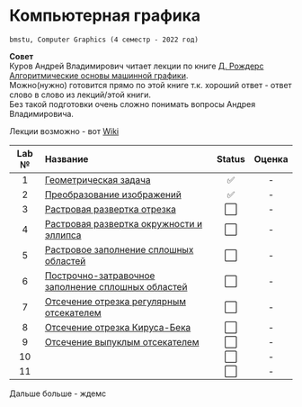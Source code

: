 # Компьютерная графика
```
bmstu, Computer Graphics (4 семестр - 2022 год)
```
**Совет**  
Куров Андрей Владимирович читает лекции по книге [Д. Рождерс Алгоритмические основы машинной графики](https://drive.google.com/drive/folders/15KNpQZOn_3PAQPQMJm8F8LO1nvGpR0s4).   
Можно(нужно) готовится прямо по этой книге т.к. хороший ответ - ответ слово в слово из лекций/этой книги.  
Без такой подготовки очень сложно понимать вопросы Андрея Владимировича. 

Лекции возможно - вот [Wiki](https://github.com/Mansurow/bmstu_CG/wiki)

| Lab № | Название | Status | Оценка |
|:------:|:-----|:-----:|:-----:|
| 1 | [Геометрическая задача](https://github.com/Mansurow/bmstu_CG/tree/master/lab_01) |:white_check_mark: | - |
| 2 | [Преобразование изображений](https://github.com/Mansurow/bmstu_CG/tree/master/lab_02) |:white_check_mark: | - |
| 3 | [Растровая развертка отрезка](https://github.com/Mansurow/bmstu_CG/tree/master/lab_03) |:white_large_square: | - |
| 4 | [Растровая развертка окружности и эллипса](https://github.com/Mansurow/bmstu_CG/tree/master/lab_04) | :white_large_square: | - |
| 5 | [Рaстровое заполнение сплошных областей](https://github.com/Mansurow/bmstu_CG/tree/master/lab_05) |:white_large_square: | - |
| 6 | [Построчно-затравочное заполнение сплошных областей](https://github.com/Mansurow/bmstu_CG/tree/master/lab_06) |:white_large_square: | - |
| 7 | [Отсечение отрезка регулярным отсекателем](https://github.com/Mansurow/bmstu_CG/tree/master/lab_07) |:white_large_square: | - |
| 8 | [Отсечение отрезка Кируса-Бека](https://github.com/Mansurow/bmstu_CG/tree/master/lab_08) |:white_large_square: | - |
| 9 | [Отсечение выпуклым отсекателем](https://github.com/Mansurow/bmstu_CG/tree/master/lab_09) |:white_large_square: | - |
| 10 |  |:white_large_square: | - |
| 11 |  |:white_large_square: | - |

Дальше больше - ждемс 
